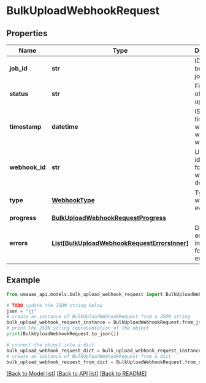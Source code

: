 # BulkUploadWebhookRequest


## Properties

Name | Type | Description | Notes
------------ | ------------- | ------------- | -------------
**job_id** | **str** | ID of the bulk upload job | 
**status** | **str** | Final status of the bulk upload job | 
**timestamp** | **datetime** | ISO8601 timestamp when the webhook was sent | 
**webhook_id** | **str** | Unique identifier for this webhook delivery | 
**type** | [**WebhookType**](WebhookType.md) | Type of webhook event | 
**progress** | [**BulkUploadWebhookRequestProgress**](BulkUploadWebhookRequestProgress.md) |  | 
**errors** | [**List[BulkUploadWebhookRequestErrorsInner]**](BulkUploadWebhookRequestErrorsInner.md) | Detailed error information for failed entries | [optional] 

## Example

```python
from umaaas_api.models.bulk_upload_webhook_request import BulkUploadWebhookRequest

# TODO update the JSON string below
json = "{}"
# create an instance of BulkUploadWebhookRequest from a JSON string
bulk_upload_webhook_request_instance = BulkUploadWebhookRequest.from_json(json)
# print the JSON string representation of the object
print(BulkUploadWebhookRequest.to_json())

# convert the object into a dict
bulk_upload_webhook_request_dict = bulk_upload_webhook_request_instance.to_dict()
# create an instance of BulkUploadWebhookRequest from a dict
bulk_upload_webhook_request_from_dict = BulkUploadWebhookRequest.from_dict(bulk_upload_webhook_request_dict)
```
[[Back to Model list]](../README.md#documentation-for-models) [[Back to API list]](../README.md#documentation-for-api-endpoints) [[Back to README]](../README.md)



